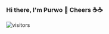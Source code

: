 ### Hi there, I'm Purwo 👋 Cheers ☕☕

![visitors](https://visitor-badge.laobi.icu/badge?page_id=purwowd.purwowd)

<!--
### Languages and Tools:

<p align="left"> <img src="https://avatars0.githubusercontent.com/u/1525981?s=200&v=4" alt="python" width="22" height="22"/> <img src="https://avatars3.githubusercontent.com/u/27804?s=200&v=4" alt="django" width="22" height="22"/> <img src="https://avatars0.githubusercontent.com/u/177543?s=200&v=4" alt="postgresql" width="22" height="22"/> <img src="https://avatars3.githubusercontent.com/u/1529926?s=200&v=4" alt="redis" width="22" height="22"/> <img src="https://avatars0.githubusercontent.com/u/5429470?s=200&v=4" alt="docker" width="22" height="22"/> <img src="https://avatars3.githubusercontent.com/u/18133?s=200&v=4" alt="git" width="22" height="22"/> <img src="https://avatars3.githubusercontent.com/u/4604537?s=200&v=4" alt="linux" width="22" height="22"/> <img src="https://avatars1.githubusercontent.com/u/45120?s=200&v=4" alt="mongodb" width="22" height="22"/> <img src="https://avatars2.githubusercontent.com/u/2452804?s=200&v=4" alt="mysql" width="22" height="22"/> <img src="https://simpleicons.org/icons/fastapi.svg" alt="fastapi" width="22" height="22"/> <img src="https://www.vectorlogo.zone/logos/pocoo_flask/pocoo_flask-icon.svg" alt="flask" width="22" height="22"/>
  
### Other Experiences:

<p align="left"><img src="https://avatars3.githubusercontent.com/u/6938234?s=200&v=4" alt="OpenBTS" width="22" height="22"/> <img src="https://avatars2.githubusercontent.com/u/3625151?s=460&u=f167c8f84edef499ad6af4cb9f9f7afc06d8f59f&v=4" alt="Nuand" width="22" height="22"/> <img src="https://avatars0.githubusercontent.com/u/1415806?s=200&v=4" alt="Osmocom" width="22" height="22"/> <img src="https://avatars3.githubusercontent.com/u/1278659?s=200&v=4" alt="GNU Radio" width="22" height="22"/> <img src="https://avatars2.githubusercontent.com/u/125709?s=200&v=4" alt="Ettus" width="22" height="22"/>

-->

<!--
**purwowd/purwowd** is a ✨ _special_ ✨ repository because its `README.md` (this file) appears on your GitHub profile.

Here are some ideas to get you started:

- 🔭 I’m currently working on ...
- 🌱 I’m currently learning ...
- 👯 I’m looking to collaborate on ...
- 🤔 I’m looking for help with ...
- 💬 Ask me about ...
- 📫 How to reach me: ...
- 😄 Pronouns: ...
- ⚡ Fun fact: ...
-->
